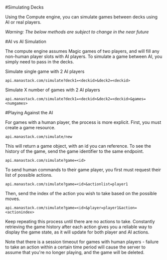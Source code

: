 #Simulating Decks

Using the Compute engine, you can simulate games between decks using AI or real players.

*Warning: The below methods are subject to change in the near future*

#AI vs AI Simulation

The compute engine assumes Magic games of two players, and will fill any non-human player slots with AI players. To simulate a game between AI, you simply need to pass in the decks. 

Simulate single game with 2 AI players

`api.manastack.com/simulate?deck1=<deckid>&deck2=<deckid>`

Simulate X number of games with 2 AI players

`api.manastack.com/simulate?deck1=<deckid>&deck2=<deckid>&games=<numgames>`

#Playing Against the AI

For games with a human player, the process is more explicit. First, you must create a game resource.

`api.manastack.com/simulate/new`

This will return a game object, with an id you can reference. To see the history of the game, send the game identifier to the same endpoint.

`api.manastack.com/simulate?game=<id>`

To send human commands to their game player, you first must request their list of possible actions.

`api.manastack.com/simulate?game=<id>&actionlist=player1`

Then, send the index of the action you wish to take based on the possible moves.

`api.manastack.com/simulate?game=<id>&player=player1&action=<actionindex>`

Keep repeating this process until there are no actions to take. Constantly retrieving the game history after each action gives you a reliable way to display the game state, as it will update for both player and AI actions. 

Note that there is a session timeout for games with human players - failure to take an action within a certain time period will cause the server to assume that you're no longer playing, and the game will be deleted.
